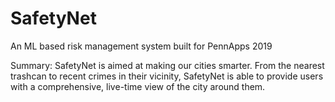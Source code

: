 # SafetyNet
An ML based risk management system built for PennApps 2019

Summary:
SafetyNet is aimed at making our cities smarter. From the nearest trashcan to recent crimes in their vicinity, SafetyNet  is able to provide users with a comprehensive, live-time view of the city around them.
